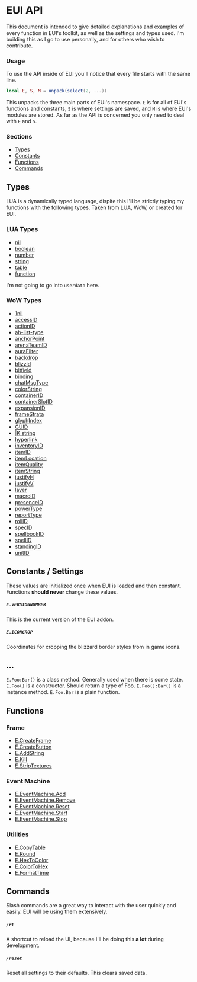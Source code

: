 EUI API
=======

This document is intended to give detailed explanations and examples of every function in EUI's toolkit, as well as the settings and types used. I'm building this as I go to use personally, and for others who wish to contribute.

### Usage

To use the API inside of EUI you'll notice that every file starts with the same line.

```lua
local E, S, M = unpack(select(2, ...))
```

This unpacks the three main parts of EUI's namespace. `E` is for all of EUI's functions and constants, `S` is where settings are saved, and `M` is where EUI's modules are stored. As far as the API is concerned you only need to deal with `E` and `S`.

### Sections

- [Types](#types)
- [Constants](#constants--settings)
- [Functions](#functions)
- [Commands](#commands)

## Types

LUA is a dynamically typed language, dispite this I'll be strictly typing my functions with the following types. Taken from LUA, WoW, or created for EUI.

### LUA Types
- [nil](http://www.lua.org/pil/2.1.html)
- [boolean](http://www.lua.org/pil/2.2.html)
- [number](http://www.lua.org/pil/2.3.html)
- [string](http://www.lua.org/pil/2.4.html)
- [table](http://www.lua.org/pil/2.5.html)
- [function](http://www.lua.org/pil/2.6.html)

I'm not going to go into `userdata` here.

### WoW Types
- [1nil](http://wowprogramming.com/docs/api_types#1nil)
- [accessID](http://wowprogramming.com/docs/api_types#accessID)
- [actionID](http://wowprogramming.com/docs/api_types#actionID)
- [ah-list-type](http://wowprogramming.com/docs/api_types#ah-list-type)
- [anchorPoint](http://wowprogramming.com/docs/api_types#anchorPoint)
- [arenaTeamID](http://wowprogramming.com/docs/api_types#arenaTeamID)
- [auraFilter](http://wowprogramming.com/docs/api_types#auraFilter)
- [backdrop](http://wowprogramming.com/docs/api_types#backdrop)
- [blizzid](http://wowprogramming.com/docs/api_types#blizzid)
- [bitfield](http://wowprogramming.com/docs/api_types#bitfield)
- [binding](http://wowprogramming.com/docs/api_types#binding)
- [chatMsgType](http://wowprogramming.com/docs/api_types#chatMsgType)
- [colorString](http://wowprogramming.com/docs/api_types#colorString)
- [containerID](http://wowprogramming.com/docs/api_types#containerID)
- [containerSlotID](http://wowprogramming.com/docs/api_types#containerSlotID)
- [expansionID](http://wowprogramming.com/docs/api_types#expansionID)
- [frameStrata](http://wowprogramming.com/docs/api_types#frameStrata)
- [glyphIndex](http://wowprogramming.com/docs/api_types#glyphIndex)
- [GUID](http://wowprogramming.com/docs/api_types#GUID)
- [|K string](http://wowprogramming.com/docs/api_types#Kstring)
- [hyperlink](http://wowprogramming.com/docs/api_types#hyperlink)
- [inventoryID](http://wowprogramming.com/docs/api_types#inventoryID)
- [itemID](http://wowprogramming.com/docs/api_types#itemID)
- [itemLocation](http://wowprogramming.com/docs/api_types#itemLocation)
- [itemQuality](http://wowprogramming.com/docs/api_types#itemQuality)
- [itemString](http://wowprogramming.com/docs/api_types#itemString)
- [justifyH](http://wowprogramming.com/docs/api_types#justifyH)
- [justifyV](http://wowprogramming.com/docs/api_types#justifyV)
- [layer](http://wowprogramming.com/docs/api_types#layer)
- [macroID](http://wowprogramming.com/docs/api_types#macroID)
- [presenceID](http://wowprogramming.com/docs/api_types#presenceID)
- [powerType](http://wowprogramming.com/docs/api_types#powerType)
- [reportType](http://wowprogramming.com/docs/api_types#reportType)
- [rollID](http://wowprogramming.com/docs/api_types#rollID)
- [specID](http://wowprogramming.com/docs/api_types#specID)
- [spellbookID](http://wowprogramming.com/docs/api_types#spellbookID)
- [spellID](http://wowprogramming.com/docs/api_types#spellID)
- [standingID](http://wowprogramming.com/docs/api_types#standingID)
- [unitID](http://wowprogramming.com/docs/api_types#unitID)

## Constants / Settings

These values are initialized once when EUI is loaded and then constant. Functions __should never__ change these values.

##### `E.VERSIONNUMBER`
This is the current version of the EUI addon.

##### `E.ICONCROP`
Coordinates for cropping the blizzard border styles from in game icons.

## ...

`E.Foo:Bar()` is a class method. Generally used when there is some state.
`E.Foo()` is a constructor. Should return a type of Foo.
`E.Foo():Bar()` is a instance method.
`E.Foo.Bar` is a plain function.

## Functions

### Frame
- [E.CreateFrame](#ecreateframe)
- [E.CreateButton](#ecreatebutton)
- [E.AddString](#eaddstring)
- [E.Kill](#ekill)
- [E.StripTextures](#estriptextures)

### Event Machine
- [E.EventMachine.Add](#eeventmachineadd)
- [E.EventMachine.Remove](#eeventmachineremove)
- [E.EventMachine.Reset](#eeventmachinereset)
- [E.EventMachine.Start](#eeventmachinestart)
- [E.EventMachine.Stop](#eeventmachinestop)

### Utilities
- [E.CopyTable](#ecopytable)
- [E.Round](#eround)
- [E.HexToColor](#ehextocolor)
- [E.ColorToHex](#ecolortohex)
- [E.FormatTime](#eformattime)


## Commands

Slash commands are a great way to interact with the user quickly and easily. EUI will be using them extensively.

##### `/rl`
A shortcut to reload the UI, because I'll be doing this __a lot__ during development.

##### `/reset`
Reset all settings to their defaults. This clears saved data.
